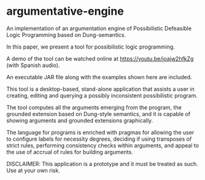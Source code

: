 # argumentative-engine
An implementation of an argumentation engine of Possibilistic Defeasible Logic Programming based on Dung-semantics.

In this paper, we present a tool for possibilistic logic programming.

A demo of the tool can be watched online at https://youtu.be/joajw2hfkZg (with Spanish audio).

An executable JAR file along with the examples shown here are included. 

This tool is a desktop-based, stand-alone application that assists a user in creating, editing
and querying a possibly inconsistent possibilistic program.

The tool computes all the arguments emerging from the program,
the grounded extension based on Dung-style semantics,
and it is capable of showing arguments and grounded extensions graphically.

The language for programs is enriched with pragmas for allowing the user to configure labels for 
necessity degrees, deciding if using transposes of strict rules, performing consistency checks
within arguments, and appeal to the use of accrual of rules for building arguments.

DISCLAIMER: This application is a prototype and it must be treated as such. Use at your own risk.
